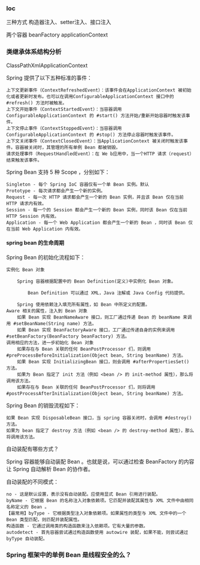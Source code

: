 ### Ioc
三种方式
构造器注入、setter注入、接口注入

两个容器
beanFactory
applicationContext


### 类继承体系结构分析

ClassPathXmlApplicationContext



Spring 提供了以下五种标准的事件：

    上下文更新事件（ContextRefreshedEvent）：该事件会在ApplicationContext 被初始化或者更新时发布。也可以在调用ConfigurableApplicationContext 接口中的 #refresh() 方法时被触发。
    上下文开始事件（ContextStartedEvent）：当容器调用ConfigurableApplicationContext 的 #start() 方法开始/重新开始容器时触发该事件。
    上下文停止事件（ContextStoppedEvent）：当容器调用 ConfigurableApplicationContext 的 #stop() 方法停止容器时触发该事件。
    上下文关闭事件（ContextClosedEvent）：当ApplicationContext 被关闭时触发该事件。容器被关闭时，其管理的所有单例 Bean 都被销毁。
    请求处理事件（RequestHandledEvent）：在 We b应用中，当一个HTTP 请求（request）结束触发该事件。


Spring Bean 支持 5 种 Scope ，分别如下：

    Singleton - 每个 Spring IoC 容器仅有一个单 Bean 实例。默认
    Prototype - 每次请求都会产生一个新的实例。
    Request - 每一次 HTTP 请求都会产生一个新的 Bean 实例，并且该 Bean 仅在当前 HTTP 请求内有效。
    Session - 每一个的 Session 都会产生一个新的 Bean 实例，同时该 Bean 仅在当前 HTTP Session 内有效。
    Application - 每一个 Web Application 都会产生一个新的 Bean ，同时该 Bean 仅在当前 Web Application 内有效。


#### spring bean 的生命周期

Spring Bean 的初始化流程如下：

    实例化 Bean 对象

        Spring 容器根据配置中的 Bean Definition(定义)中实例化 Bean 对象。

            Bean Definition 可以通过 XML，Java 注解或 Java Config 代码提供。

        Spring 使用依赖注入填充所有属性，如 Bean 中所定义的配置。
    Aware 相关的属性，注入到 Bean 对象
        如果 Bean 实现 BeanNameAware 接口，则工厂通过传递 Bean 的 beanName 来调用 #setBeanName(String name) 方法。
        如果 Bean 实现 BeanFactoryAware 接口，工厂通过传递自身的实例来调用 #setBeanFactory(BeanFactory beanFactory) 方法。
    调用相应的方法，进一步初始化 Bean 对象
        如果存在与 Bean 关联的任何 BeanPostProcessor 们，则调用 #preProcessBeforeInitialization(Object bean, String beanName) 方法。
        如果 Bean 实现 InitializingBean 接口，则会调用 #afterPropertiesSet() 方法。
        如果为 Bean 指定了 init 方法（例如 <bean /> 的 init-method 属性），那么将调用该方法。
        如果存在与 Bean 关联的任何 BeanPostProcessor 们，则将调用 #postProcessAfterInitialization(Object bean, String beanName) 方法。

Spring Bean 的销毁流程如下：

    如果 Bean 实现 DisposableBean 接口，当 spring 容器关闭时，会调用 #destroy() 方法。
    如果为 bean 指定了 destroy 方法（例如 <bean /> 的 destroy-method 属性），那么将调用该方法。



自动装配有哪些方式？

Spring 容器能够自动装配 Bean 。也就是说，可以通过检查 BeanFactory 的内容让 Spring 自动解析 Bean 的协作者。

自动装配的不同模式：

    no - 这是默认设置，表示没有自动装配。应使用显式 Bean 引用进行装配。
    byName - 它根据 Bean 的名称注入对象依赖项。它匹配并装配其属性与 XML 文件中由相同名称定义的 Bean 。
    【最常用】byType - 它根据类型注入对象依赖项。如果属性的类型与 XML 文件中的一个 Bean 类型匹配，则匹配并装配属性。
    构造函数 - 它通过调用类的构造函数来注入依赖项。它有大量的参数。
    autodetect - 首先容器尝试通过构造函数使用 autowire 装配，如果不能，则尝试通过 byType 自动装配。


### Spring 框架中的单例 Bean 是线程安全的么？
